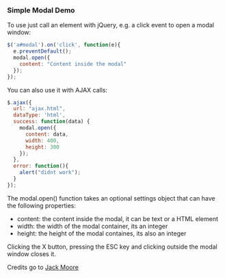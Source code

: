 ### Simple Modal Demo

To use just call an element with jQuery, e.g.
a click event to open a modal window:

```javascript
$('a#modal').on('click', function(e){
  e.preventDefault();
  modal.open({
    content: "Content inside the modal"
  });
});
```

You can also use it with AJAX calls:
```javascript
$.ajax({
  url: "ajax.html",
  dataType: 'html',
  success: function(data) {
    modal.open({
      content: data,
      width: 400,
      height: 300
    });
  },
  error: function(){
    alert("didnt work");
  }
});
```

The modal.open() function takes an optional
settings object that can have the following properties:
- content: the content inside the modal, it can be text or a HTML element
- width: the width of the modal container, its an integer
- height: the height of the modal containes, its also an integer

Clicking the X button, pressing the ESC key and clicking outside the modal window closes it.

Credits go to [Jack Moore](http://www.jacklmoore.com/notes/jquery-modal-tutorial)
